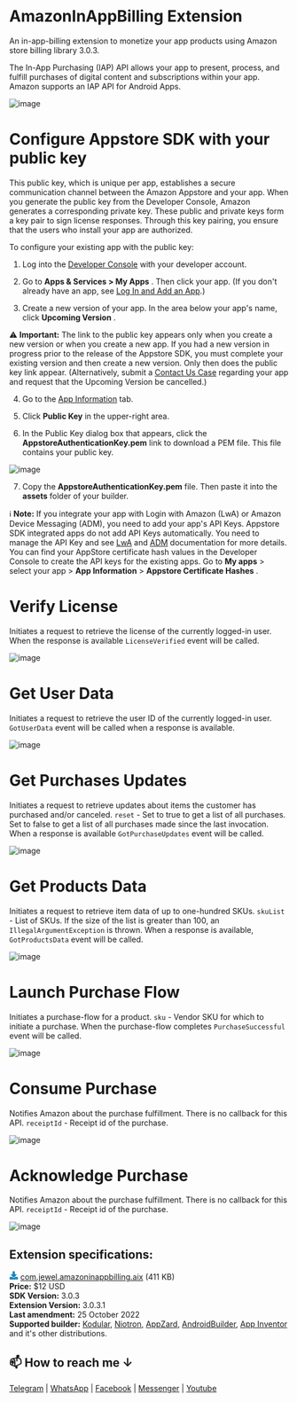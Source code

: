 # AmazonInAppBilling Extension
An in-app-billing extension to monetize your app products using Amazon store billing library 3.0.3.

The In-App Purchasing (IAP) API allows your app to present, process, and fulfill purchases of digital content and subscriptions within your app. Amazon supports an IAP API for Android Apps.

![image](https://user-images.githubusercontent.com/75406851/197813008-513e7724-492a-4777-86c0-7da643b5e4e1.png)

# Configure Appstore SDK with your public key
This public key, which is unique per app, establishes a secure communication channel between the Amazon Appstore and your app. When you generate the public key from the Developer Console, Amazon generates a corresponding private key. These public and private keys form a key pair to sign license responses. Through this key pairing, you ensure that the users who install your app are authorized.

To configure your existing app with the public key:

1. Log into the [Developer Console](https://developer.amazon.com/) with your developer account.

2. Go to **Apps & Services > My Apps** . Then click your app. (If you don't already have an app, see [Log In and Add an App](https://developer.amazon.com/docs/app-submission/publish-app-login-and-add-app.html).)

3. Create a new version of your app. In the area below your app's name, click **Upcoming Version** .

:warning: **Important:** The link to the public key appears only when you create a new version or when you create a new app. 
If you had a new version in progress prior to the release of the Appstore SDK, 
you must complete your existing version and then create a new version. 
Only then does the public key link appear. 
(Alternatively, submit a [Contact Us Case](https://developer.amazon.com/support/contact-us) regarding your app and request that the Upcoming Version be cancelled.)

4. Go to the [App Information](https://developer.amazon.com/docs/app-submission/app-information.html) tab.

5. Click **Public Key** in the upper-right area.

6. In the Public Key dialog box that appears, click the **AppstoreAuthenticationKey.pem** link to download a PEM file. This file contains your public key.

![image](https://user-images.githubusercontent.com/75406851/197813099-0edd7004-4458-4c8a-9d1e-6fe5a065ce55.png)

7. Copy the **AppstoreAuthenticationKey.pem** file. Then paste it into the **assets** folder of your builder.

:information_source: **Note:** If you integrate your app with Login with Amazon (LwA) or Amazon Device Messaging (ADM), you need to add your app's API Keys. Appstore SDK integrated apps do not add API Keys automatically. You need to manage the API Key and see [LwA](https://developer.amazon.com/docs/login-with-amazon/register-android.html#add-android-settings) and [ADM](https://developer.amazon.com/docs/adm/obtain-credentials.html) documentation for more details. You can find your AppStore certificate hash values in the Developer Console to create the API keys for the existing apps. Go to **My apps** > select your app > **App Information** > **Appstore Certificate Hashes** .

# Verify License
Initiates a request to retrieve the license of the currently logged-in user. 
When the response is available `LicenseVerified` event will be called.

![image](https://user-images.githubusercontent.com/75406851/197815520-4a2cff03-f15c-4c41-aa42-5314727eb916.png)

# Get User Data
Initiates a request to retrieve the user ID of the currently logged-in user. 
`GotUserData` event will be called when a response is available.

![image](https://user-images.githubusercontent.com/75406851/197815557-5f66e8b2-e5ed-4eb2-939c-8e4f0bd37989.png)

# Get Purchases Updates
Initiates a request to retrieve updates about items the customer has purchased and/or canceled. 
`reset` - Set to true to get a list of all purchases. Set to false to get a list of all purchases made since the last invocation.
When a response is available `GotPurchaseUpdates` event will be called.

![image](https://user-images.githubusercontent.com/75406851/197815637-86c3c12b-5c0a-4936-aff6-07aa6251626b.png)

# Get Products Data
Initiates a request to retrieve item data of up to one-hundred SKUs.
`skuList` - List of SKUs. If the size of the list is greater than 100, an `IllegalArgumentException` is thrown.
When a response is available, `GotProductsData` event will be called.

![image](https://user-images.githubusercontent.com/75406851/197815713-024c9c4d-aa65-49ca-a740-c2315b387b7a.png)

# Launch Purchase Flow
Initiates a purchase-flow for a product.
`sku` - Vendor SKU for which to initiate a purchase.
When the purchase-flow completes `PurchaseSuccessful` event will be called.

![image](https://user-images.githubusercontent.com/75406851/197815747-74c8b0c7-1b78-41e9-8238-9d5336004d4b.png)

# Consume Purchase
Notifies Amazon about the purchase fulfillment. There is no callback for this API.
`receiptId` - Receipt id of the purchase.

![image](https://user-images.githubusercontent.com/75406851/197815798-252b7c46-462a-4220-ac66-6b533c1db165.png)

# Acknowledge Purchase
Notifies Amazon about the purchase fulfillment. There is no callback for this API.
`receiptId` - Receipt id of the purchase.

![image](https://user-images.githubusercontent.com/75406851/197815844-88eb5ac9-3b19-41cc-983a-615105f599be.png)

## Extension specifications:
<img src="https://github.com/jewelshkjony/UnityAds/raw/main/images/download.png"/> <a href="https://t.me/jewelshkjony/">com.jewel.amazoninappbilling.aix</a> (411 KB) \
<b>Price:</b> $12 USD\
<b>SDK Version:</b> 3.0.3\
<b>Extension Version:</b> 3.0.3.1\
<b>Last amendment:</b> 25 October 2022\
<b>Supported builder:</b> <a href="https://www.kodular.io/">Kodular</a>, <a href="https://niotron.com/">Niotron</a>, <a href="https://appzard.com/">AppZard</a>, <a href="https://androidbuilder.in/">AndroidBuilder</a>, <a href="http://ai2.appinventor.mit.edu/">App Inventor</a> and it's other distributions.

## 📫 How to reach me ↓

<a href="https://t.me/jewelshkjony" target="_blank">Telegram</a> | <a href="https://wa.me/8801775668913" target="_blank">WhatsApp</a> | <a href="https://fb.com/jewelshkjony" target="_blank">Facebook</a> | <a href="https://m.me/jewelshkjony" target="_blank">Messenger</a> | <a href="https://m.youtube.com/c/JewelShikderJony?sub_confirmation=1" target="_blank">Youtube</a>
